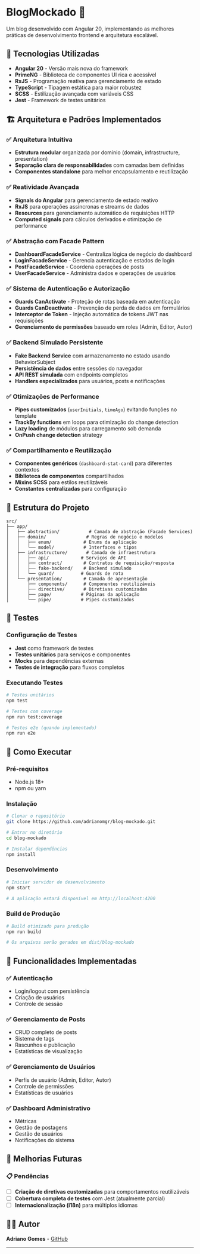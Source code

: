 # BlogMockado 📰

Um blog desenvolvido com Angular 20, implementando as melhores práticas de desenvolvimento frontend e arquitetura escalável.

## 🚀 Tecnologias Utilizadas

- **Angular 20** - Versão mais nova do framework
- **PrimeNG** - Biblioteca de componentes UI rica e acessível
- **RxJS** - Programação reativa para gerenciamento de estado
- **TypeScript** - Tipagem estática para maior robustez
- **SCSS** - Estilização avançada com variáveis CSS
- **Jest** - Framework de testes unitários

## 🏗️ Arquitetura e Padrões Implementados

### ✅ Arquitetura Intuitiva

- **Estrutura modular** organizada por domínio (domain, infrastructure, presentation)
- **Separação clara de responsabilidades** com camadas bem definidas
- **Componentes standalone** para melhor encapsulamento e reutilização

### ✅ Reatividade Avançada

- **Signals do Angular** para gerenciamento de estado reativo
- **RxJS** para operações assíncronas e streams de dados
- **Resources** para gerenciamento automático de requisições HTTP
- **Computed signals** para cálculos derivados e otimização de performance

### ✅ Abstração com Facade Pattern

- **DashboardFacadeService** - Centraliza lógica de negócio do dashboard
- **LoginFacadeService** - Gerencia autenticação e estados de login
- **PostFacadeService** - Coordena operações de posts
- **UserFacadeService** - Administra dados e operações de usuários

### ✅ Sistema de Autenticação e Autorização

- **Guards CanActivate** - Proteção de rotas baseada em autenticação
- **Guards CanDeactivate** - Prevenção de perda de dados em formulários
- **Interceptor de Token** - Injeção automática de tokens JWT nas requisições
- **Gerenciamento de permissões** baseado em roles (Admin, Editor, Autor)

### ✅ Backend Simulado Persistente

- **Fake Backend Service** com armazenamento no estado usando BehaviorSubject
- **Persistência de dados** entre sessões do navegador
- **API REST simulada** com endpoints completos
- **Handlers especializados** para usuários, posts e notificações

### ✅ Otimizações de Performance

- **Pipes customizados** (`userInitials`, `timeAgo`) evitando funções no template
- **TrackBy functions** em loops para otimização do change detection
- **Lazy loading** de módulos para carregamento sob demanda
- **OnPush change detection** strategy

### ✅ Compartilhamento e Reutilização

- **Componentes genéricos** (`dashboard-stat-card`) para diferentes contextos
- **Biblioteca de componentes** compartilhados
- **Mixins SCSS** para estilos reutilizáveis
- **Constantes centralizadas** para configuração

## 📁 Estrutura do Projeto

```
src/
├── app/
│   ├── abstraction/           # Camada de abstração (Facade Services)
│   ├── domain/               # Regras de negócio e modelos
│   │   ├── enum/            # Enums da aplicação
│   │   └── model/           # Interfaces e tipos
│   ├── infrastructure/       # Camada de infraestrutura
│   │   ├── api/            # Serviços de API
│   │   ├── contract/        # Contratos de requisição/resposta
│   │   ├── fake-backend/    # Backend simulado
│   │   └── guard/          # Guards de rota
│   └── presentation/        # Camada de apresentação
│       ├── components/      # Componentes reutilizáveis
│       ├── directive/       # Diretivas customizadas
│       ├── page/           # Páginas da aplicação
│       └── pipe/           # Pipes customizados
```

## 🧪 Testes

### Configuração de Testes

- **Jest** como framework de testes
- **Testes unitários** para serviços e componentes
- **Mocks** para dependências externas
- **Testes de integração** para fluxos completos

### Executando Testes

```bash
# Testes unitários
npm test

# Testes com coverage
npm run test:coverage

# Testes e2e (quando implementado)
npm run e2e
```

## 🚀 Como Executar

### Pré-requisitos

- Node.js 18+
- npm ou yarn

### Instalação

```bash
# Clonar o repositório
git clone https://github.com/adrianomgr/blog-mockado.git

# Entrar no diretório
cd blog-mockado

# Instalar dependências
npm install
```

### Desenvolvimento

```bash
# Iniciar servidor de desenvolvimento
npm start

# A aplicação estará disponível em http://localhost:4200
```

### Build de Produção

```bash
# Build otimizado para produção
npm run build

# Os arquivos serão gerados em dist/blog-mockado
```

## 🎯 Funcionalidades Implementadas

### ✅ Autenticação

- Login/logout com persistência
- Criação de usuários
- Controle de sessão

### ✅ Gerenciamento de Posts

- CRUD completo de posts
- Sistema de tags
- Rascunhos e publicação
- Estatísticas de visualização

### ✅ Gerenciamento de Usuários

- Perfis de usuário (Admin, Editor, Autor)
- Controle de permissões
- Estatísticas de usuários

### ✅ Dashboard Administrativo

- Métricas
- Gestão de postagens
- Gestão de usuários
- Notificações do sistema

## 🔄 Melhorias Futuras

### 📋 Pendências

- [ ] **Criação de diretivas customizadas** para comportamentos reutilizáveis
- [ ] **Cobertura completa de testes** com Jest (atualmente parcial)
- [ ] **Internacionalização (i18n)** para múltiplos idiomas

## 👨‍💻 Autor

**Adriano Gomes** - [GitHub](https://github.com/adrianomgr)

---
